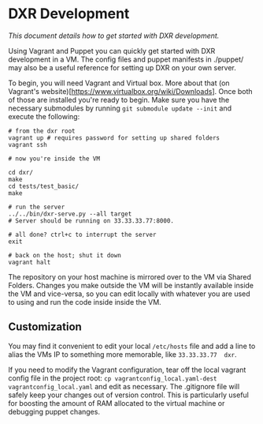 DXR Development
===============
_This document details how to get started with DXR development._

Using Vagrant and Puppet you can quickly get started with DXR development in a
VM. The config files and puppet manifests in ./puppet/ may also be a useful
reference for setting up DXR on your own server.

To begin, you will need Vagrant and Virtual box. More about that
(on Vagrant's website)[https://www.virtualbox.org/wiki/Downloads]. Once both
of those are installed you're ready to begin. Make sure you have the
necessary submodules by running `git submodule update --init` and execute
the following:

```
# from the dxr root
vagrant up # requires password for setting up shared folders
vagrant ssh

# now you're inside the VM

cd dxr/
make
cd tests/test_basic/
make

# run the server
../../bin/dxr-serve.py --all target
# Server should be running on 33.33.33.77:8000.

# all done? ctrl+c to interrupt the server
exit

# back on the host; shut it down
vagrant halt
```

The repository on your host machine is mirrored over to the VM via Shared
Folders. Changes you make outside the VM will be instantly available inside the
VM and vice-versa, so you can edit locally with whatever you are used to using
and run the code inside inside the VM.

Customization
-------------

You may find it convenient to edit your local `/etc/hosts` file and add a line
to alias the VMs IP to something more memorable, like `33.33.33.77  dxr`.

If you need to modify the Vagrant configuration, tear off the local vagrant
config file in the project root:
`cp vagrantconfig_local.yaml-dest vagrantconfig_local.yaml` and edit as
necessary. The .gitignore file will safely keep your changes out of version
control. This is particularly useful for boosting the amount of RAM allocated
to the virtual machine or debugging puppet changes.
